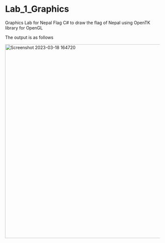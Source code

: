 # Lab_1_Graphics
Graphics Lab for Nepal Flag
C# to draw the flag of Nepal using OpenTK library for OpenGL

The output is as follows

<img width="632" alt="Screenshot 2023-03-18 164720" src="https://user-images.githubusercontent.com/67723187/226105090-f85265d2-972d-40b8-85bc-62b2f3761ab6.png">
